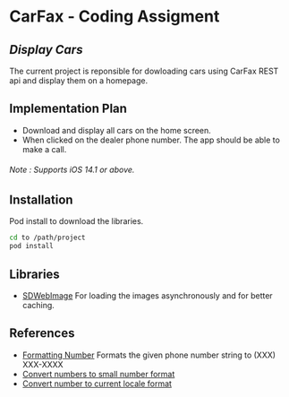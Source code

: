 # CarFax - Coding Assigment
## _Display Cars_

The current project is reponsible for dowloading cars using CarFax REST api and display them on a homepage. 

## Implementation Plan

- Download and display all cars on the home screen.
- When clicked on the dealer phone number. The app should be able to make a call.

###### Note : Supports iOS 14.1 or above.

## Installation

Pod install to download the libraries.

```sh
cd to /path/project
pod install
```

## Libraries

 - [SDWebImage](https://github.com/SDWebImage/SDWebImage) For loading the images asynchronously and for better caching.

## References
- [Formatting Number](https://stackoverflow.com/questions/32364055/formatting-phone-number-in-swift) Formats the given phone number string to (XXX) XXX-XXXX
- [Convert numbers to small number format](https://gist.github.com/gbitaudeau/daa4d6dc46517b450965e9c7e13706a3)
- [Convert number to current locale format](https://medium.com/@mariannM/currency-converter-in-swift-4-2-97384a56da41)